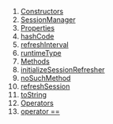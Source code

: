 1.  [Constructors](services_session_manager/SessionManager-class.html#constructors)
2.  [SessionManager](services_session_manager/SessionManager/SessionManager.html)
3.  [Properties](services_session_manager/SessionManager-class.html#instance-properties)
4.  [hashCode](https://api.flutter.dev/flutter/dart-core/Object/hashCode.html)
5.  [refreshInterval](services_session_manager/SessionManager/refreshInterval.html)
6.  [runtimeType](https://api.flutter.dev/flutter/dart-core/Object/runtimeType.html)
7.  [Methods](services_session_manager/SessionManager-class.html#instance-methods)
8.  [initializeSessionRefresher](services_session_manager/SessionManager/initializeSessionRefresher.html)
9.  [noSuchMethod](https://api.flutter.dev/flutter/dart-core/Object/noSuchMethod.html)
10. [refreshSession](services_session_manager/SessionManager/refreshSession.html)
11. [toString](https://api.flutter.dev/flutter/dart-core/Object/toString.html)
12. [Operators](services_session_manager/SessionManager-class.html#operators)
13. [operator
    ==](https://api.flutter.dev/flutter/dart-core/Object/operator_equals.html)
